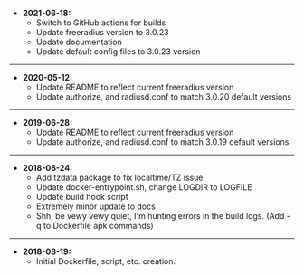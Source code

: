 * **2021-06-18:**
    * Switch to GitHub actions for builds
    * Update freeradius version to 3.0.23
    * Update documentation
    * Update default config files to 3.0.23 version
---
* **2020-05-12:**
    * Update README to reflect current freeradius version
    * Update authorize, and radiusd.conf to match 3.0.20 default versions
---
* **2019-06-28:**
    * Update README to reflect current freeradius version
    * Update authorize, and radiusd.conf to match 3.0.19 default versions
---
* **2018-08-24:**
    * Add tzdata package to fix localtime/TZ issue
    * Update docker-entrypoint.sh, change LOGDIR to LOGFILE
    * Update build hook script
    * Extremely minor update to docs
    * Shh, be vewy vewy quiet, I'm hunting errors in the build logs. (Add -q to Dockerfile apk commands)
---
* **2018-08-19:**
    * Initial Dockerfile, script, etc. creation.
